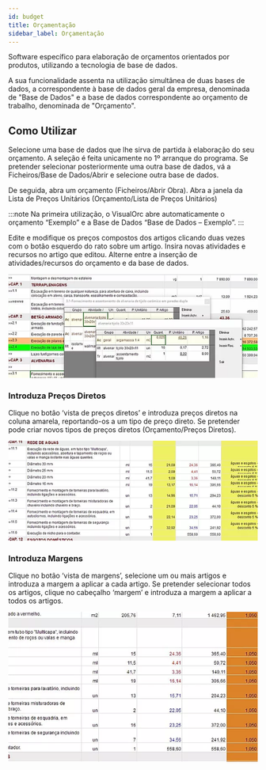 ```yaml
---
id: budget
title: Orçamentação
sidebar_label: Orçamentação
---
```


Software específico para elaboração de orçamentos orientados por produtos, utilizando a tecnologia de base de dados.

A sua funcionalidade assenta na utilização simultânea de duas bases de dados, 
a correspondente à base de dados geral da empresa, denominada de "Base de Dados" 
e a base de dados correspondente ao orçamento de trabalho, denominada de "Orçamento".

## Como Utilizar

Selecione uma base de dados que lhe sirva de partida à elaboração do seu orçamento. 
A seleção é feita unicamente no 1º arranque do programa. 
Se pretender selecionar posteriormente uma outra base de dados, vá a Ficheiros/Base de Dados/Abrir e selecione outra base de dados. 

De seguida, abra um orçamento (Ficheiros/Abrir Obra).
Abra a janela da Lista de Preços Unitários (Orçamento/Lista de Preços Unitários)

:::note
Na primeira utilização, o VisualOrc abre automaticamente o orçamento “Exemplo” e a Base de Dados “Base de Dados – Exemplo”.
:::
 
Edite e modifique os preços compostos dos artigos clicando duas vezes com o botão esquerdo do rato sobre um artigo. 
Insira novas atividades e recursos no artigo que editou. 
Alterne entre a inserção de atividades/recursos do orçamento e da base de dados.

![img](../../static/img/software1.webp)

### Introduza Preços Diretos 
Clique no botão ‘vista de preços diretos’ e introduza preços diretos na coluna amarela, reportando-os a um tipo de preço direto. 
Se pretender pode criar novos tipos de preços diretos (Orçamento/Preços Diretos).

![img](../../static/img/software2.webp)

### Introduza Margens 
Clique no botão ‘vista de margens’, selecione um ou mais artigos e introduza a margem a aplicar a cada artigo. 
Se pretender selecionar todos os artigos, clique no cabeçalho ‘margem’ e introduza a margem a aplicar a todos os artigos.

![img](../../static/img/software3.webp)

